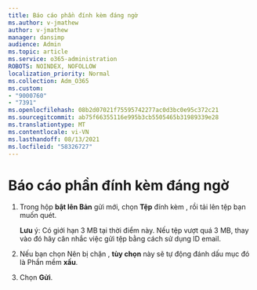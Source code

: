 ```yaml
---
title: Báo cáo phần đính kèm đáng ngờ
ms.author: v-jmathew
author: v-jmathew
manager: dansimp
audience: Admin
ms.topic: article
ms.service: o365-administration
ROBOTS: NOINDEX, NOFOLLOW
localization_priority: Normal
ms.collection: Adm_O365
ms.custom:
- "9000760"
- "7391"
ms.openlocfilehash: 08b2d07021f75595742277ac0d3bc0e95c372c21
ms.sourcegitcommit: ab75f66355116e995b3cb5505465b31989339e28
ms.translationtype: MT
ms.contentlocale: vi-VN
ms.lasthandoff: 08/13/2021
ms.locfileid: "58326727"
---
```

# <a name="report-suspicious-attachments"></a>Báo cáo phần đính kèm đáng ngờ

1. Trong hộp **bật lên Bản** gửi mới, chọn **Tệp** đính kèm , rồi tải lên tệp bạn muốn quét.
    
    **Lưu** ý: Có giới hạn 3 MB tại thời điểm này. Nếu tệp vượt quá 3 MB, thay vào đó hãy cân nhắc việc gửi tệp bằng cách sử dụng ID email.
2. Nếu bạn chọn Nên bị chặn , **tùy chọn** này sẽ tự động đánh dấu mục đó là Phần mềm **xấu**.
3. Chọn **Gửi**.
